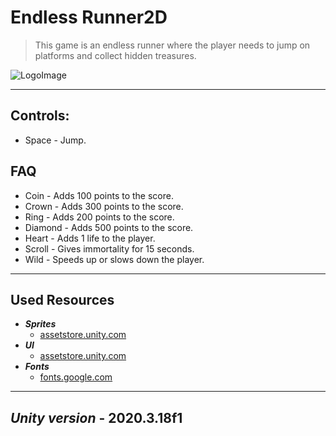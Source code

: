 # Endless Runner2D

> This game is an endless runner where the player needs to jump on platforms and collect hidden treasures.

![LogoImage](https://user-images.githubusercontent.com/89180498/133583467-e6b0d9a6-f736-46f8-b7d2-8ba6369f8521.png)

---

## Controls:

+ Space - Jump.


## FAQ

+ Coin - Adds 100 points to the score.
+ Crown - Adds 300 points to the score.
+ Ring - Adds 200 points to the score.
+ Diamond - Adds 500 points to the score.
+ Heart - Adds 1 life to the player.
+ Scroll - Gives immortality for 15 seconds.
+ Wild - Speeds up or slows down the player.

---

## Used Resources

+ ___Sprites___
  + [assetstore.unity.com](https://assetstore.unity.com/packages/2d/free-2d-mega-pack-177430)
+ ___UI___
  + [assetstore.unity.com](https://assetstore.unity.com/packages/2d/gui/icons/fantastic-ui-starter-pack-123733)
+ ___Fonts___
  + [fonts.google.com](https://fonts.google.com/specimen/Press+Start+2P?query=press+start)

---

## *Unity version* - 2020.3.18f1
